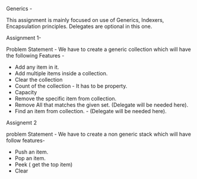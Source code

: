 Generics -

This assignment is mainly focused on use of Generics, Indexers, Encapsulation principles. Delegates are optional in this one.

Assignment 1- 

Problem Statement - We have to create a generic collection which will have the following Features - 
 - Add any item in it.
 - Add multiple items inside a collection.
 - Clear the collection
 - Count of the collection - It has to be property.
 - Capacity
 - Remove the specific item from collection. 
 - Remove All that matches the given set. (Delegate will be needed here).
 - Find an item from collection. - (Delegate will be needed here).
 
 
 Assignemt 2 
 
 problem Statement - We have to create a non generic stack which will have follow features-
 - Push an item.
 - Pop an item.
 - Peek ( get the top item)
 - Clear